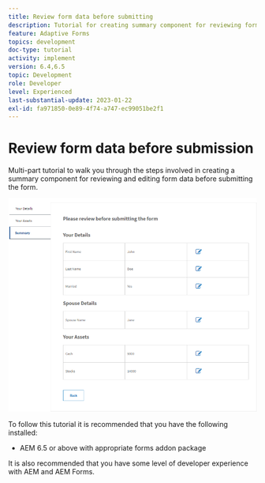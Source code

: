 ```yaml
---
title: Review form data before submitting
description: Tutorial for creating summary component for reviewing form data before submission.
feature: Adaptive Forms
topics: development
doc-type: tutorial
activity: implement
version: 6.4,6.5
topic: Development
role: Developer
level: Experienced
last-substantial-update: 2023-01-22
exl-id: fa971850-0e89-4f74-a747-ec99051be2f1
---
```

# Review form data before submission

Multi-part tutorial to walk you through the steps involved in creating a summary component for reviewing and editing form data before submitting the form.

![review-form-data](assets/review-form-data.png)

To follow this tutorial it is recommended that you have the following installed:

* AEM 6.5 or above with appropriate forms addon package

It is also recommended that you have some level of developer experience with AEM and AEM Forms.
